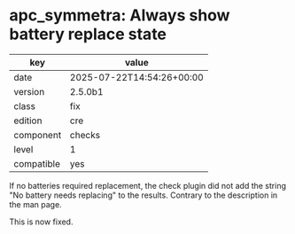 [//]: # (werk v2)
# apc_symmetra: Always show battery replace state

key        | value
---------- | ---
date       | 2025-07-22T14:54:26+00:00
version    | 2.5.0b1
class      | fix
edition    | cre
component  | checks
level      | 1
compatible | yes

If no batteries required replacement, the check plugin did not add the string "No battery needs replacing" to the results.
Contrary to the description in the man page.

This is now fixed.

